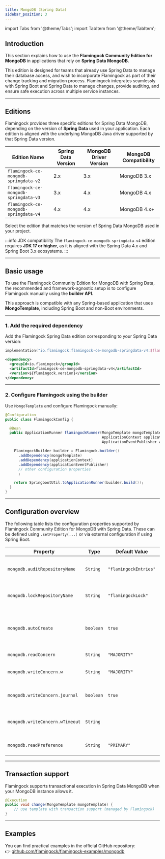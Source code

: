 ```yaml
---
title: MongoDB (Spring Data)
sidebar_position: 3
---
```


import Tabs from '@theme/Tabs';
import TabItem from '@theme/TabItem';

## Introduction

This section explains how to use the **Flamingock Community Edition for MongoDB** in applications that rely on **Spring Data MongoDB**.

This edition is designed for teams that already use Spring Data to manage their database access, and wish to incorporate Flamingock as part of their change tracking and migration process. Flamingock integrates seamlessly with Spring Boot and Spring Data to manage changes, provide auditing, and ensure safe execution across multiple service instances.

---

## Editions

Flamingock provides three specific editions for Spring Data MongoDB, depending on the version of **Spring Data** used in your application. Each edition is aligned with the underlying MongoDB Java driver supported by that Spring Data version.

| Edition Name                           | Spring Data Version | MongoDB Driver Version | MongoDB Compatibility |
|----------------------------------------|----------------------|------------------------|------------------------|
| `flamingock-ce-mongodb-springdata-v2`  | 2.x                  | 3.x                    | MongoDB 3.x            |
| `flamingock-ce-mongodb-springdata-v3`  | 3.x                  | 4.x                    | MongoDB 4.x            |
| `flamingock-ce-mongodb-springdata-v4`  | 4.x                  | 4.x                    | MongoDB 4.x+           |

Select the edition that matches the version of Spring Data MongoDB used in your project.

:::info JDK compatibility
The `flamingock-ce-mongodb-springdata-v4` edition requires **JDK 17 or higher**, as it is aligned with the Spring Data 4.x and Spring Boot 3.x ecosystems.
:::


---

## Basic usage

To use the Flamingock Community Edition for MongoDB with Spring Data, the recommended and framework-agnostic setup is to configure Flamingock manually using the **builder API**.

This approach is compatible with any Spring-based application that uses **MongoTemplate**, including Spring Boot and non-Boot environments.

---

### 1. Add the required dependency

Add the Flamingock Spring Data edition corresponding to your Spring Data version:

<Tabs groupId="build">
<TabItem value="gradle" label="Gradle">

```kotlin
implementation("io.flamingock:flamingock-ce-mongodb-springdata-v4:$flamingockVersion")
```

</TabItem>
<TabItem value="maven" label="Maven">

```xml
<dependency>
  <groupId>io.flamingock</groupId>
  <artifactId>flamingock-ce-mongodb-springdata-v4</artifactId>
  <version>${flamingock.version}</version>
</dependency>
```

</TabItem>
</Tabs>

---

### 2. Configure Flamingock using the builder

Use `MongoTemplate` and configure Flamingock manually:

```java
@Configuration
public class FlamingockConfig {

  @Bean
  public ApplicationRunner flamingockRunner(MongoTemplate mongoTemplate,
                                            ApplicationContext applicationContext,
                                            ApplicationEventPublisher applicationEventPublisher) {

    FlamingockBuilder builder = Flamingock.builder()
      .addDependency(mongoTemplate)
      .addDependency(applicationContext)
      .addDependency(applicationEventPublisher)
      // other configuration properties
      ;

    return SpringbootUtil.toApplicationRunner(builder.build());
  }
}
```

---

## Configuration overview

The following table lists the configuration properties supported by Flamingock Community Edition for MongoDB with Spring Data. These can be defined using `.setProperty(...)` or via external configuration if using Spring Boot.

| Property                        | Type      | Default Value           | Description                                                                 |
|---------------------------------|-----------|--------------------------|-----------------------------------------------------------------------------|
| `mongodb.auditRepositoryName`   | `String`  | `"flamingockEntries"`    | Name of the collection used to store applied changes                        |
| `mongodb.lockRepositoryName`    | `String`  | `"flamingockLock"`       | Name of the collection used for distributed locking                         |
| `mongodb.autoCreate`            | `boolean` | `true`                   | Whether Flamingock should auto-create collections and indexes               |
| `mongodb.readConcern`           | `String`  | `"MAJORITY"`             | Read isolation level                                                        |
| `mongodb.writeConcern.w`        | `String`  | `"MAJORITY"`             | Write acknowledgment level                                                  |
| `mongodb.writeConcern.journal`  | `boolean` | `true`                   | Whether writes must be journaled before acknowledgment                      |
| `mongodb.writeConcern.wTimeout` | `String`  |                          | Max wait time (ms) for the write concern to be fulfilled                    |
| `mongodb.readPreference`        | `String`  | `"PRIMARY"`              | Preferred MongoDB node for reading                                          |

---

## Transaction support

Flamingock supports transactional execution in Spring Data MongoDB when your MongoDB instance allows it.

```java
@Execution
public void change(MongoTemplate mongoTemplate) {
    // use template with transaction support (managed by Flamingock)
}
```

---

## Examples

You can find practical examples in the official GitHub repository:  
👉 [github.com/flamingock/flamingock-examples/mongodb](https://github.com/flamingock/flamingock-examples/mongodb)

